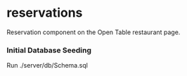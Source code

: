 # reservations
Reservation component on the Open Table restaurant page. 


### Initial Database Seeding

Run ./server/db/Schema.sql